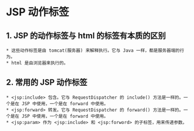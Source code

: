# JSP 动作标签
## 1. JSP 的动作标签与 html 的标签有本质的区别
    * 这些动作标签是由 tomcat(服务器) 来解释执行。它与 Java 一样，都是服务器端的行为。
    * html 是由浏览器来执行的。
## 2. 常用的 JSP 动作标签
    * <jsp:include> 包含。它与 RequestDispatcher 的 include() 方法是一样的。一个是在 JSP 中使用，一个是在 forward 中使用。
    * <jsp:forward> 转发。它与 RequestDispatcher 的 forward() 方法是一样的。一个是在 JSP 中使用，一个是在 forward 中使用。
    * <jsp:param> 作为 <jsp:include> 和 <jsp:forword> 的子标签，用来传递参数。